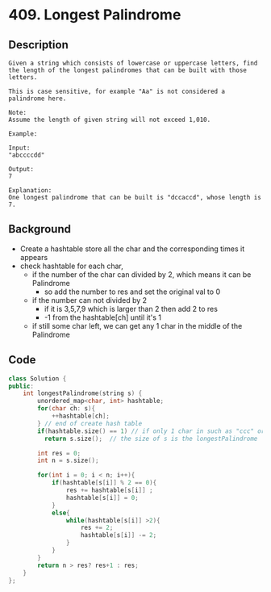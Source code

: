 # 409. Longest Palindrome
## Description
```
Given a string which consists of lowercase or uppercase letters, find the length of the longest palindromes that can be built with those letters.

This is case sensitive, for example "Aa" is not considered a palindrome here.

Note:
Assume the length of given string will not exceed 1,010.

Example:

Input:
"abccccdd"

Output:
7

Explanation:
One longest palindrome that can be built is "dccaccd", whose length is 7.
```

## Background
* Create a hashtable store all the char and the corresponding times it appears
* check hashtable for each char,
  * if the number of the char can divided by 2, which means it can be Palindrome
    * so add the number to res and set the original val to 0
  * if the number can not divided by 2
    * if it is 3,5,7,9 which is larger than 2 then add 2 to res
    * -1 from the hashtable[ch] until it's 1
  * if still some char left, we can get any 1 char in the middle of the Palindrome
## Code
```c++
class Solution {
public:
    int longestPalindrome(string s) {
        unordered_map<char, int> hashtable;
        for(char ch: s){
            ++hashtable[ch];
        } // end of create hash table
        if(hashtable.size() == 1) // if only 1 char in such as "ccc" or "sssss"
          return s.size();  // the size of s is the longestPalindrome

        int res = 0;
        int n = s.size();

        for(int i = 0; i < n; i++){
            if(hashtable[s[i]] % 2 == 0){
                res += hashtable[s[i]] ;
                hashtable[s[i]] = 0;
            }
            else{
                while(hashtable[s[i]] >2){
                    res += 2;
                    hashtable[s[i]] -= 2;
                }
            }
        }
        return n > res? res+1 : res;
    }
};
```
